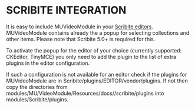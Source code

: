 # SCRIBITE INTEGRATION

It is easy to include MUVideoModule in your [Scribite editors](https://github.com/zikula-modules/Scribite/).
MUVideoModule contains already the a popup for selecting collections and other items.
Please note that Scribite 5.0+ is required for this.

To activate the popup for the editor of your choice (currently supported: CKEditor, TinyMCE)
you only need to add the plugin to the list of extra plugins in the editor configuration.

If such a configuration is not available for an editor check if the plugins for
MUVideoModule are in Scribite/plugins/EDITOR/vendor/plugins. If not then copy the directories from
    modules/MU/VideoModule/Resources/docs//scribite/plugins into modules/Scribite/plugins.
